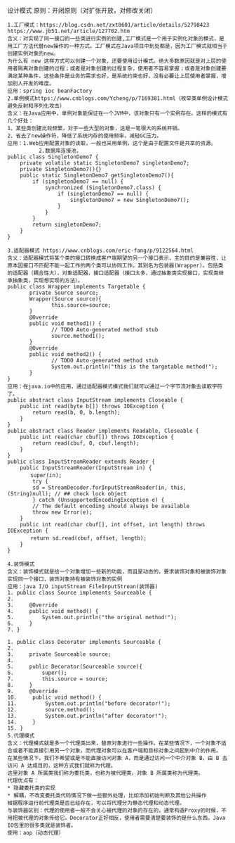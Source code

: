 设计模式
    原则：开闭原则（对扩张开放，对修改关闭）
    
    1.工厂模式：https://blog.csdn.net/zxt0601/article/details/52798423  https://www.jb51.net/article/127702.htm
    含义：对实现了同一接口的一些类进行实例的创建,工厂模式是一个用于实例化对象的模式，是用工厂方法代替new操作的一种方式。工厂模式在Java项目中到处都是，因为工厂模式就相当于创建实例对象的new。
    为什么有 new 这样方式可以创建一个对象，还要使用设计模式。绝大多数原因就是对上层的使用者隔离对象创建的过程；或者是对象创建的过程复杂，使用者不容易掌握；或者是对象创建要满足某种条件，这些条件是业务的需求也好，是系统约束也好，没有必要让上层使用者掌握，增加别人开发的难度。
    应用：spring ioc beanFactory
    2.单例模式https://www.cnblogs.com/Ycheng/p/7169381.html（枚举类单例设计模式避免反射和序列化攻击）
    含义：在Java应用中，单例对象能保证在一个JVM中，该对象只有一个实例存在。这样的模式有几个好处：
    1、某些类创建比较频繁，对于一些大型的对象，这是一笔很大的系统开销。
    2、省去了new操作符，降低了系统内存的使用频率，减轻GC压力。
    应用：1.Web应用配置对象的读取，一般也采用单例，这个是由于配置文件是共享的资源。
              2.数据库连接池，
    public class SingletonDemo7 {
        private volatile static SingletonDemo7 singletonDemo7;
        private SingletonDemo7(){}
        public static SingletonDemo7 getSingletonDemo7(){
            if (singletonDemo7 == null) {
                synchronized (SingletonDemo7.class) {
                    if (singletonDemo7 == null) {
                        singletonDemo7 = new SingletonDemo7();
                    }
                }
            }
            return singletonDemo7;
        }
    }
    
    3.适配器模式 https://www.cnblogs.com/eric-fang/p/9122564.html
    含义：适配器模式将某个类的接口转换成客户端期望的另一个接口表示，主的目的是兼容性，让原本因接口不匹配不能一起工作的两个类可以协同工作。其别名为包装器(Wrapper)。包括类的适配器（耦合性大），对象适配器，接口适配器（接口太多，通过抽象类实现接口，实现类继承抽象类，实现想实现的方法）。
    public class Wrapper implements Targetable {
           private Source source;
           Wrapper(Source source){
                  this.source=source;
           }
           @Override
           public void method1() {
                  // TODO Auto-generated method stub
                  source.method1();
           }
           @Override
           public void method2() {
                  // TODO Auto-generated method stub
                  System.out.println("this is the targetable method!"); 
           }
    }
    应用：在java.io中的应用，通过适配器模式模式我们就可以通过一个字节流对象去读取字符了。
    public abstract class InputStream implements Closeable {
        public int read(byte b[]) throws IOException {
            return read(b, 0, b.length);
        }    
    }
    public abstract class Reader implements Readable, Closeable {
        public int read(char cbuf[]) throws IOException {
            return read(cbuf, 0, cbuf.length);
        }
    }
    public class InputStreamReader extends Reader {
        public InputStreamReader(InputStream in) {
        　　super(in);
            try {
            sd = StreamDecoder.forInputStreamReader(in, this,     (String)null); // ## check lock object
            } catch (UnsupportedEncodingException e) {
            // The default encoding should always be available
            throw new Error(e);
        }
        public int read(char cbuf[], int offset, int length) throws IOException {
        　　return sd.read(cbuf, offset, length);
        }
    }
    
    4.装饰模式
    含义：装饰模式就是给一个对象增加一些新的功能，而且是动态的，要求装饰对象和被装饰对象实现同一个接口，装饰对象持有被装饰对象的实例
    应用：java I/O inputStream FileInputStrean(装饰器)
    1. public class Source implements Sourceable {  
    2.   
    3.     @Override  
    4.     public void method() {  
    5.         System.out.println("the original method!");  
    6.     }  
    7. }  
    
    1. public class Decorator implements Sourceable {  
    2.   
    3.     private Sourceable source;  
    4.       
    5.     public Decorator(Sourceable source){  
    6.         super();  
    7.         this.source = source;  
    8.     }  
    9.     @Override  
    10.     public void method() {  
    11.         System.out.println("before decorator!");  
    12.         source.method();  
    13.         System.out.println("after decorator!");  
    14.     }  
    15. }  
    5.代理模式
    含义：代理模式就是多一个代理类出来，替原对象进行一些操作。在某些情况下，一个对象不适合或者不能直接引用另一个对象，而代理对象可以在客户端和目标对象之间起到中介的作用。
    在某些情况下，我们不希望或是不能直接访问对象 A，而是通过访问一个中介对象 B，由 B 去访问 A 达成目的，这种方式我们就称为代理。
    这里对象 A 所属类我们称为委托类，也称为被代理类，对象 B 所属类称为代理类。
    代理优点有：
    * 隐藏委托类的实现
    * 解耦，不改变委托类代码情况下做一些额外处理，比如添加初始判断及其他公共操作
    根据程序运行前代理类是否已经存在，可以将代理分为静态代理和动态代理。
    与装饰器区别：代理的使用者一般不会关心被代理的对象的存在的，通常构造Proxy的时候，不用把被代理的对象传给它。Decorator正好相反，使用者需要清楚要装饰的是什么东西，Java IO包里的很多类就是装饰者。 
    使用：aop（动态代理）
